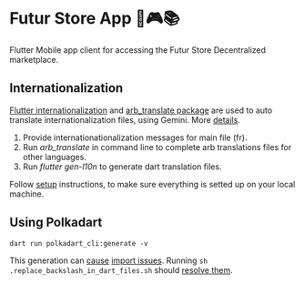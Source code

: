 # Futur Store App 📱🎮📚

Flutter Mobile app client for accessing the Futur Store Decentralized marketplace.

## Internationalization

[Flutter internationalization](https://docs.flutter.dev/ui/accessibility-and-internationalization/internationalization) and [arb_translate package](https://pub.dev/packages/arb_translate) are used to auto translate internationalization files, using Gemini. More [details](https://leancode.co/blog/flutter-app-localization-with-ai).

1. Provide internationationalization messages for main file (fr).
2. Run _arb_translate_ in command line to complete arb translations files for other languages.
3. Run _flutter gen-l10n_ to generate dart translation files.

Follow [setup](https://pub.dev/packages/arb_translate#installation) instructions, to make sure everything is setted up on your local machine.


## Using Polkadart

`dart run polkadart_cli:generate -v`

This generation can [cause](https://github.com/dart-lang/code_builder/issues/383) [import issues](https://github.com/leonardocustodio/polkadart/issues/323). Running `sh .replace_backslash_in_dart_files.sh` should [resolve them](https://github.com/encointer/encointer-wallet-flutter/blob/5197562a9f0c2103e40f69ee4b09b52a4197f9ca/scripts/replace_backslash_in_dart_files.sh).
